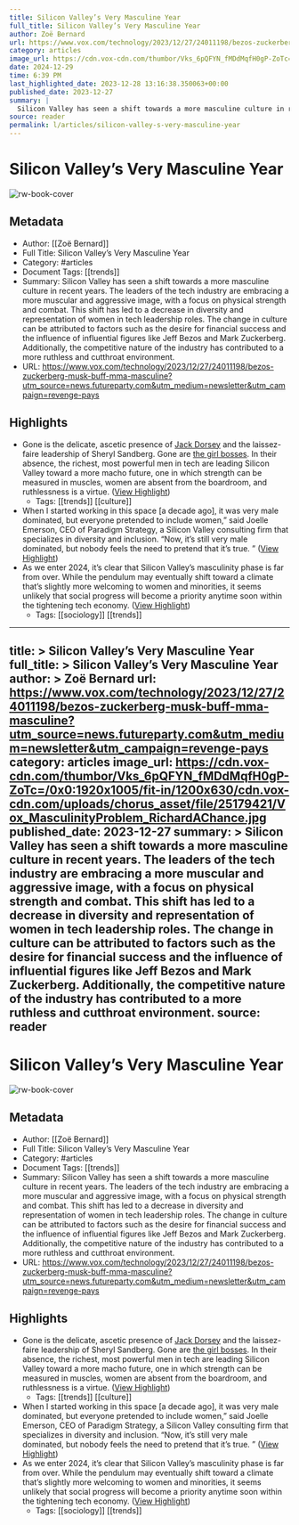 ```yaml
---
title: Silicon Valley’s Very Masculine Year
full_title: Silicon Valley’s Very Masculine Year
author: Zoë Bernard
url: https://www.vox.com/technology/2023/12/27/24011198/bezos-zuckerberg-musk-buff-mma-masculine?utm_source=news.futureparty.com&utm_medium=newsletter&utm_campaign=revenge-pays
category: articles
image_url: https://cdn.vox-cdn.com/thumbor/Vks_6pQFYN_fMDdMqfH0gP-ZoTc=/0x0:1920x1005/fit-in/1200x630/cdn.vox-cdn.com/uploads/chorus_asset/file/25179421/Vox_MasculinityProblem_RichardAChance.jpg
date: 2024-12-29
time: 6:39 PM
last_highlighted_date: 2023-12-28 13:16:38.350063+00:00
published_date: 2023-12-27
summary: |
  Silicon Valley has seen a shift towards a more masculine culture in recent years. The leaders of the tech industry are embracing a more muscular and aggressive image, with a focus on physical strength and combat. This shift has led to a decrease in diversity and representation of women in tech leadership roles. The change in culture can be attributed to factors such as the desire for financial success and the influence of influential figures like Jeff Bezos and Mark Zuckerberg. Additionally, the competitive nature of the industry has contributed to a more ruthless and cutthroat environment.
source: reader
permalink: l/articles/silicon-valley-s-very-masculine-year
---
```

# Silicon Valley’s Very Masculine Year

![rw-book-cover](https://cdn.vox-cdn.com/thumbor/Vks_6pQFYN_fMDdMqfH0gP-ZoTc=/0x0:1920x1005/fit-in/1200x630/cdn.vox-cdn.com/uploads/chorus_asset/file/25179421/Vox_MasculinityProblem_RichardAChance.jpg)

## Metadata
- Author: [[Zoë Bernard]]
- Full Title: Silicon Valley’s Very Masculine Year
- Category: #articles
- Document Tags: [[trends]] 
- Summary: Silicon Valley has seen a shift towards a more masculine culture in recent years. The leaders of the tech industry are embracing a more muscular and aggressive image, with a focus on physical strength and combat. This shift has led to a decrease in diversity and representation of women in tech leadership roles. The change in culture can be attributed to factors such as the desire for financial success and the influence of influential figures like Jeff Bezos and Mark Zuckerberg. Additionally, the competitive nature of the industry has contributed to a more ruthless and cutthroat environment.
- URL: https://www.vox.com/technology/2023/12/27/24011198/bezos-zuckerberg-musk-buff-mma-masculine?utm_source=news.futureparty.com&utm_medium=newsletter&utm_campaign=revenge-pays

## Highlights
- Gone is the delicate, ascetic presence of [Jack Dorsey](https://www.vox.com/jack-dorsey) and the laissez-faire leadership of Sheryl Sandberg. Gone are [the girl bosses](https://www.vanityfair.com/style/2023/09/where-have-all-the-girlbosses-gone). In their absence, the richest, most powerful men in tech are leading Silicon Valley toward a more macho future, one in which strength can be measured in muscles, women are absent from the boardroom, and ruthlessness is a virtue. ([View Highlight](https://read.readwise.io/read/01hjr8nwzj9m902t2r1pdts3ef))
    - Tags: [[trends]] [[culture]] 
- When I started working in this space [a decade ago], it was very male dominated, but everyone pretended to include women,” said Joelle Emerson, CEO of Paradigm Strategy, a Silicon Valley consulting firm that specializes in diversity and inclusion. “Now, it’s still very male dominated, but nobody feels the need to pretend that it’s true. ” ([View Highlight](https://read.readwise.io/read/01hjr8s6mqfx4gt7a9p06xpstb))
- As we enter 2024, it’s clear that Silicon Valley’s masculinity phase is far from over. While the pendulum may eventually shift toward a climate that’s slightly more welcoming to women and minorities, it seems unlikely that social progress will become a priority anytime soon within the tightening tech economy. ([View Highlight](https://read.readwise.io/read/01hjr93pk60mf3g76y9z7bq3z5))
    - Tags: [[sociology]] [[trends]] 


---
title: >
  Silicon Valley’s Very Masculine Year
full_title: >
  Silicon Valley’s Very Masculine Year
author: >
  Zoë Bernard
url: https://www.vox.com/technology/2023/12/27/24011198/bezos-zuckerberg-musk-buff-mma-masculine?utm_source=news.futureparty.com&utm_medium=newsletter&utm_campaign=revenge-pays
category: articles
image_url: https://cdn.vox-cdn.com/thumbor/Vks_6pQFYN_fMDdMqfH0gP-ZoTc=/0x0:1920x1005/fit-in/1200x630/cdn.vox-cdn.com/uploads/chorus_asset/file/25179421/Vox_MasculinityProblem_RichardAChance.jpg
published_date: 2023-12-27
summary: >
  Silicon Valley has seen a shift towards a more masculine culture in recent years. The leaders of the tech industry are embracing a more muscular and aggressive image, with a focus on physical strength and combat. This shift has led to a decrease in diversity and representation of women in tech leadership roles. The change in culture can be attributed to factors such as the desire for financial success and the influence of influential figures like Jeff Bezos and Mark Zuckerberg. Additionally, the competitive nature of the industry has contributed to a more ruthless and cutthroat environment.
source: reader
---
# Silicon Valley’s Very Masculine Year

![rw-book-cover](https://cdn.vox-cdn.com/thumbor/Vks_6pQFYN_fMDdMqfH0gP-ZoTc=/0x0:1920x1005/fit-in/1200x630/cdn.vox-cdn.com/uploads/chorus_asset/file/25179421/Vox_MasculinityProblem_RichardAChance.jpg)

## Metadata
- Author: [[Zoë Bernard]]
- Full Title: Silicon Valley’s Very Masculine Year
- Category: #articles
- Document Tags: [[trends]] 
- Summary: Silicon Valley has seen a shift towards a more masculine culture in recent years. The leaders of the tech industry are embracing a more muscular and aggressive image, with a focus on physical strength and combat. This shift has led to a decrease in diversity and representation of women in tech leadership roles. The change in culture can be attributed to factors such as the desire for financial success and the influence of influential figures like Jeff Bezos and Mark Zuckerberg. Additionally, the competitive nature of the industry has contributed to a more ruthless and cutthroat environment.
- URL: https://www.vox.com/technology/2023/12/27/24011198/bezos-zuckerberg-musk-buff-mma-masculine?utm_source=news.futureparty.com&utm_medium=newsletter&utm_campaign=revenge-pays

## Highlights
- Gone is the delicate, ascetic presence of [Jack Dorsey](https://www.vox.com/jack-dorsey) and the laissez-faire leadership of Sheryl Sandberg. Gone are [the girl bosses](https://www.vanityfair.com/style/2023/09/where-have-all-the-girlbosses-gone). In their absence, the richest, most powerful men in tech are leading Silicon Valley toward a more macho future, one in which strength can be measured in muscles, women are absent from the boardroom, and ruthlessness is a virtue. ([View Highlight](https://read.readwise.io/read/01hjr8nwzj9m902t2r1pdts3ef))
    - Tags: [[trends]] [[culture]] 
- When I started working in this space [a decade ago], it was very male dominated, but everyone pretended to include women,” said Joelle Emerson, CEO of Paradigm Strategy, a Silicon Valley consulting firm that specializes in diversity and inclusion. “Now, it’s still very male dominated, but nobody feels the need to pretend that it’s true. ” ([View Highlight](https://read.readwise.io/read/01hjr8s6mqfx4gt7a9p06xpstb))
- As we enter 2024, it’s clear that Silicon Valley’s masculinity phase is far from over. While the pendulum may eventually shift toward a climate that’s slightly more welcoming to women and minorities, it seems unlikely that social progress will become a priority anytime soon within the tightening tech economy. ([View Highlight](https://read.readwise.io/read/01hjr93pk60mf3g76y9z7bq3z5))
    - Tags: [[sociology]] [[trends]] 


